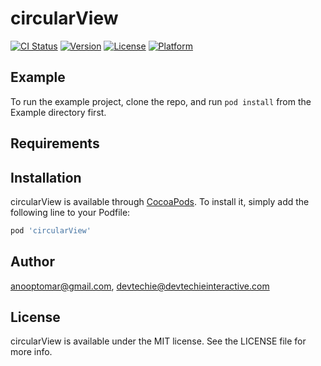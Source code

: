 # circularView

[![CI Status](https://img.shields.io/travis/anooptomar@gmail.com/circularView.svg?style=flat)](https://travis-ci.org/anooptomar@gmail.com/circularView)
[![Version](https://img.shields.io/cocoapods/v/circularView.svg?style=flat)](https://cocoapods.org/pods/circularView)
[![License](https://img.shields.io/cocoapods/l/circularView.svg?style=flat)](https://cocoapods.org/pods/circularView)
[![Platform](https://img.shields.io/cocoapods/p/circularView.svg?style=flat)](https://cocoapods.org/pods/circularView)

## Example

To run the example project, clone the repo, and run `pod install` from the Example directory first.

## Requirements

## Installation

circularView is available through [CocoaPods](https://cocoapods.org). To install
it, simply add the following line to your Podfile:

```ruby
pod 'circularView'
```

## Author

anooptomar@gmail.com, devtechie@devtechieinteractive.com

## License

circularView is available under the MIT license. See the LICENSE file for more info.
